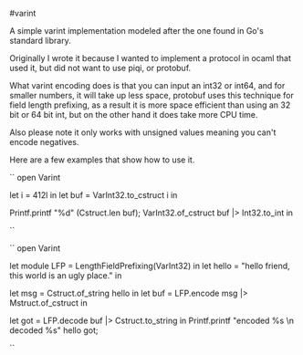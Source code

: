 #varint

A simple varint implementation modeled after the one found in Go's standard library.


Originally I wrote it because I wanted to implement a protocol in ocaml that used it, but did not want to use piqi, or protobuf. 

What varint encoding does is that you can input an int32 or int64, and for smaller numbers, it will take up less space, protobuf uses this technique for field length prefixing,  as a result it is more space efficient than using an 32 bit or 64 bit int, but on the other hand it does take more CPU time.




Also please note it only works with unsigned values meaning you can't encode negatives.


Here are a few examples that show how to use it.  

``
open Varint

let i = 412l in
let buf = VarInt32.to_cstruct i in

Printf.printf "%d" (Cstruct.len buf);
VarInt32.of_cstruct buf |> Int32.to_int in


``





``
open Varint

let module LFP = LengthFieldPrefixing(VarInt32) in
let hello = "hello friend, this world is an ugly place." in


let msg = Cstruct.of_string hello in 
let buf = LFP.encode msg |> Mstruct.of_cstruct in

let got = LFP.decode buf |> Cstruct.to_string in
Printf.printf "encoded %s \n decoded %s" hello got;  

``